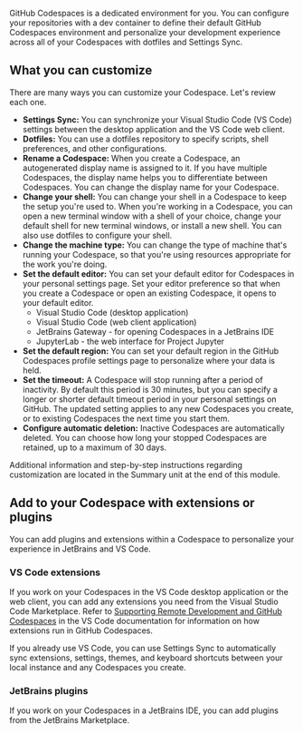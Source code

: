 GitHub Codespaces is a dedicated environment for you. You can configure your repositories with a dev container to define their default GitHub Codespaces environment and personalize your development experience across all of your Codespaces with dotfiles and Settings Sync.

## What you can customize

There are many ways you can customize your Codespace. Let's review each one.

- **Settings Sync:** You can synchronize your Visual Studio Code (VS Code) settings between the desktop application and the VS Code web client.
- **Dotfiles:** You can use a dotfiles repository to specify scripts, shell preferences, and other configurations.
- **Rename a Codespace:** When you create a Codespace, an autogenerated display name is assigned to it. If you have multiple Codespaces, the display name helps you to differentiate between Codespaces. You can change the display name for your Codespace.
- **Change your shell:** You can change your shell in a Codespace to keep the setup you're used to. When you're working in a Codespace, you can open a new terminal window with a shell of your choice, change your default shell for new terminal windows, or install a new shell. You can also use dotfiles to configure your shell.
- **Change the machine type:** You can change the type of machine that's running your Codespace, so that you're using resources appropriate for the work you're doing.
- **Set the default editor:** You can set your default editor for Codespaces in your personal settings page. Set your editor preference so that when you create a Codespace or open an existing Codespace, it opens to your default editor.
  - Visual Studio Code (desktop application)
  - Visual Studio Code (web client application)
  - JetBrains Gateway - for opening Codespaces in a JetBrains IDE
  - JupyterLab - the web interface for Project Jupyter
- **Set the default region:** You can set your default region in the GitHub Codespaces profile settings page to personalize where your data is held.
- **Set the timeout:** A Codespace will stop running after a period of inactivity. By default this period is 30 minutes, but you can specify a longer or shorter default timeout period in your personal settings on GitHub. The updated setting applies to any new Codespaces you create, or to existing Codespaces the next time you start them.
- **Configure automatic deletion:** Inactive Codespaces are automatically deleted. You can choose how long your stopped Codespaces are retained, up to a maximum of 30 days.

Additional information and step-by-step instructions regarding customization are located in the Summary unit at the end of this module.

## Add to your Codespace with extensions or plugins

You can add plugins and extensions within a Codespace to personalize your experience in JetBrains and VS Code.

### VS Code extensions

If you work on your Codespaces in the VS Code desktop application or the web client, you can add any extensions you need from the Visual Studio Code Marketplace. Refer to [Supporting Remote Development and GitHub Codespaces](https://code.visualstudio.com/api/advanced-topics/remote-extensions) in the VS Code documentation for information on how extensions run in GitHub Codespaces.

If you already use VS Code, you can use Settings Sync to automatically sync extensions, settings, themes, and keyboard shortcuts between your local instance and any Codespaces you create.

### JetBrains plugins

If you work on your Codespaces in a JetBrains IDE, you can add plugins from the JetBrains Marketplace.
